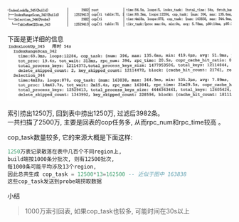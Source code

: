 #

![指标keys-索引大量回表1](../img/指标keys-索引大量回表1.jpg)

下面是更详细的信息
![指标keys-索引大量回表2](../img/指标keys-索引大量回表2.jpg)

索引捞出1250万, 回到表中捞出1250万, 过滤后3982条。  
一共扫描了2500万, 主要是回表的cop任务多, 从而rpc_num和rpc_time较高 。  

cop_task数量较多, 它的来源大概是下面这样:
```sql
1250万表记录散落在表中几百个不同region上, 
build端按1000条分批次, 则有12500批次, 
每1000条可能平均涉及13个region, 
因此总共生成 cop_task = 12500*13=162500 -- 近似于图中 163838
这些cop_task发送到probe端捞取数据
```

小结
>1000万索引回表, 如果cop_task也较多, 可能时间在30s以上

